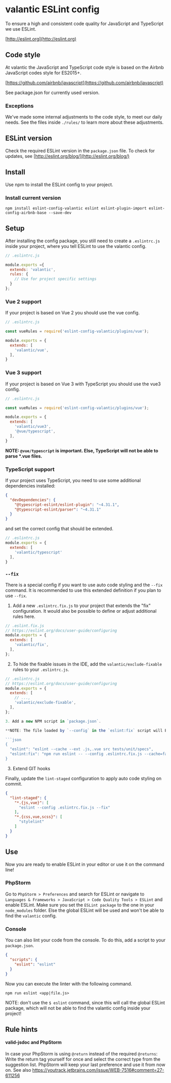 # valantic ESLint config

To ensure a high and consistent code quality for JavaScript and TypeScript we use ESLint.

[http://eslint.org](http://eslint.org)

## Code style

At valantic the JavaScript and TypeScript code style is based on the Airbnb JavaScript codes style for ES2015+.

[https://github.com/airbnb/javascript](https://github.com/airbnb/javascript)

See package.json for currently used version.

### Exceptions

We've made some internal adjustments to the code style, to meet our daily needs. See the files inside `./rules/` to learn more about these adjustments.

## ESLint version

Check the required ESLint version in the `package.json` file. To check for updates, see [http://eslint.org/blog/](http://eslint.org/blog/)

## Install

Use npm to install the ESLint config to your project.

### Install current version

```
npm install eslint-config-valantic eslint eslint-plugin-import eslint-config-airbnb-base --save-dev
```

## Setup

After installing the config package, you still need to create a `.eslintrc.js` inside your project, where you tell ESLint to use the valantic config.

```js
// .eslintrc.js

module.exports ={
  extends: 'valantic',
  rules: {
    // Use for project specific settings
  }
};
```

### Vue 2 support

If your project is based on Vue 2 you should use the vue config.

```js
// .eslintrc.js

const vueRules = require('eslint-config-valantic/plugins/vue');

module.exports = {
  extends: [
    'valantic/vue',
  ],
}
```

### Vue 3 support

If your project is based on Vue 3 with TypeScript you should use the vue3 config.

```js
// .eslintrc.js

const vueRules = require('eslint-config-valantic/plugins/vue');

module.exports = {
  extends: [
    'valantic/vue3',
    '@vue/typescript',
  ],
}
```

__NOTE: `@vue/typescript` is important. Else, TypeScript will not be able to parse *.vue files.__

### TypeScript support

If your project uses TypeScript, you need to use some additional dependencies installed:

```json
{
  "devDependencies": {
    "@typescript-eslint/eslint-plugin": "~4.31.1",
    "@typescript-eslint/parser": "~4.31.1"
  }
}
```

and set the correct config that should be extended.

```js
// .eslintrc.js
module.exports = {
  extends: [
    'valantic/typescript'
  ],
}

```

### `--fix`

There is a special config if you want to use auto code styling and the `--fix` command. It is recommended to use this extended definition if you plan to use `--fix`.

1. Add a new `.eslintrc.fix.js` to your project that extends the "fix" configuration. It would also be possible to define or adjust additional rules here.

```js
// .eslint.fix.js
// https://eslint.org/docs/user-guide/configuring
module.exports = {
  extends: [
    'valantic/fix',
  ],
};
```

2. To hide the fixable issues in the IDE, add the `valantic/exclude-fixable` rules to your `.eslintrc.js`.

```js
// .eslintrc.js
// https://eslint.org/docs/user-guide/configuring
module.exports = {
  extends: [
    // ...,
    'valantic/exclude-fixable',
  ],
};

3. Add a new NPM script in `package.json`.

**NOTE: The file loaded by `--config` in the `eslint:fix` script will EXTEND the basic configuration, NOT replace it!

```json
{
  "eslint": "eslint --cache --ext .js,.vue src tests/unit/specs",
  "eslint:fix": "npm run eslint -- --config .eslintrc.fix.js --cache=false --fix"
}
```

3. Extend GIT hooks

Finally, update the `lint-staged` configuration to apply auto code styling on commit.

```json
{
  "lint-staged": {
    "*.{js,vue}": [
      "eslint --config .eslintrc.fix.js --fix"
    ],
    "*.{css,vue,scss}": [
      "stylelint"
    ]
  }
}
```

## Use

Now you are ready to enable ESLint in your editor or use it on the command line!

### PhpStorm

Go to `PhpStorm > Preferences` and search for ESLint or navigate to `Languages & Frameworks > JavaScript > Code Quality Tools > ESLint` and enable ESLint. Make sure you set the `ESLint package` to the one in your `node_modules` folder. Else the global ESLint will be used and won't be able to find the `valantic` config.

### Console

You can also lint your code from the console. To do this, add a script to your `package.json`.

```json
{
  "scripts": {
    "eslint": "eslint"
  }
}
```

Now you can execute the linter with the following command.

```shell
npm run eslint <app|file.js>
```

NOTE: don't use the `$ eslint` command, since this will call the global ESLint package, which will not be able to find the valantic config inside your project!

## Rule hints

#### valid-jsdoc and PhpStorm

In case your PhpStorm is using `@return` instead of the required `@returns`: Write the return tag yourself for once and select the correct type from the suggestion list. PhpStorm will keep your last preference and use it from now on. See also https://youtrack.jetbrains.com/issue/WEB-7516#comment=27-611256
